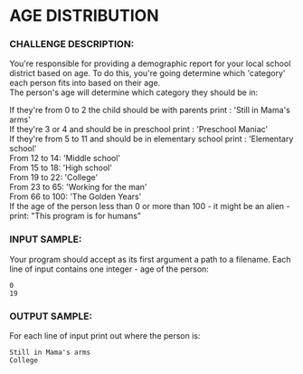 # AGE DISTRIBUTION
### CHALLENGE DESCRIPTION:

You're responsible for providing a demographic report for your local school district based on age. To do this, you're going determine which 'category' each person fits into based on their age.  
The person's age will determine which category they should be in:

If they're from 0 to 2 the child should be with parents print : 'Still in Mama's arms'  
If they're 3 or 4 and should be in preschool print : 'Preschool Maniac'  
If they're from 5 to 11 and should be in elementary school print : 'Elementary school'  
From 12 to 14: 'Middle school'  
From 15 to 18: 'High school'  
From 19 to 22: 'College'  
From 23 to 65: 'Working for the man'  
From 66 to 100: 'The Golden Years'  
If the age of the person less than 0 or more than 100 - it might be an alien - print: "This program is for humans"

### INPUT SAMPLE:

Your program should accept as its first argument a path to a filename. Each line of input contains one integer - age of the person:

```
0
19
```

### OUTPUT SAMPLE:

For each line of input print out where the person is:

```
Still in Mama's arms
College
```